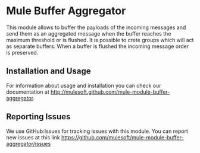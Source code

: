 
Mule Buffer Aggregator
======================

This module allows to buffer the payloads of the incoming messages and send them as an aggregated message when the buffer reaches the maximum threshold or is flushed.
It is possible to crete groups which will act as separate buffers.
When a buffer is flushed the incoming message order is preserved.

Installation and Usage
----------------------

For information about usage and installation you can check our documentation at http://mulesoft.github.com/mule-module-buffer-aggregator.

Reporting Issues
----------------

We use GitHub:Issues for tracking issues with this module. You can report new issues at this link https://github.com/mulesoft/mule-module-buffer-aggregator/issues
